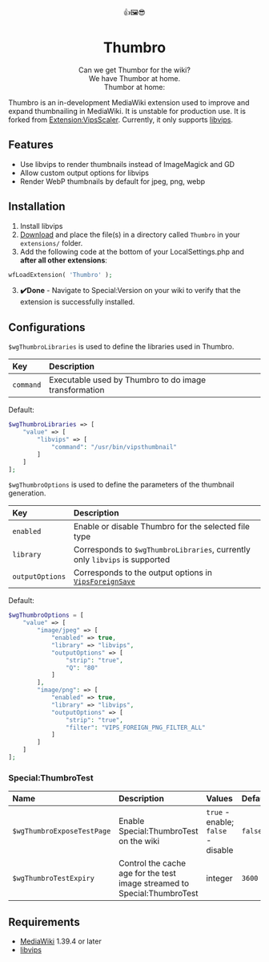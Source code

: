 <div align="center">
👍🖼️😎
<h1>Thumbro</h1>
<p>Can we get Thumbor for the wiki?<br>
We have Thumbor at home.<br>
Thumbor at home:
</p>
</div>

Thumbro is an in-development MediaWiki extension used to improve and expand thumbnailing in MediaWiki. It is unstable for production use. It is forked from [Extension:VipsScaler](https://www.mediawiki.org/wiki/Extension:VipsScaler). Currently, it only supports [libvips](https://www.libvips.org).

## Features
- Use libvips to render thumbnails instead of ImageMagick and GD
- Allow custom output options for libvips
- Render WebP thumbnails by default for jpeg, png, webp

## Installation
1. Install libvips
2. [Download](https://github.com/StarCitizenTools/mediawiki-extensions-Thumbro/archive/main.zip) and place the file(s) in a directory called `Thumbro` in your `extensions/` folder.
3. Add the following code at the bottom of your LocalSettings.php and **after all other extensions**:
```php
wfLoadExtension( 'Thumbro' );
```
3. **✔️Done** - Navigate to Special:Version on your wiki to verify that the extension is successfully installed.

## Configurations
`$wgThumbroLibraries` is used to define the libraries used in Thumbro.

Key | Description 
:--- | :--- 
`command` | Executable used by Thumbro to do image transformation

Default:
```php
$wgThumbroLibraries => [
	"value" => [
		"libvips" => [
			"command": "/usr/bin/vipsthumbnail"
		]
	]
];
```
`$wgThumbroOptions` is used to define the parameters of the thumbnail generation.

Key | Description 
:--- | :--- 
`enabled` | Enable or disable Thumbro for the selected file type
`library` | Corresponds to `$wgThumbroLibraries`, currently only `libvips` is supported
`outputOptions` | Corresponds to the output options in [`VipsForeignSave`](https://www.libvips.org/API/current/VipsForeignSave.html)

Default:
```php
$wgThumbroOptions = [
	"value" => [
		"image/jpeg" => [
			"enabled" => true,
			"library" => "libvips",
			"outputOptions" => [
				"strip": "true",
				"Q": "80"
			]
		],
		"image/png": => [
			"enabled" => true,
			"library" => "libvips",
			"outputOptions" => [
				"strip": "true",
				"filter": "VIPS_FOREIGN_PNG_FILTER_ALL"
			]
		]
	]
];
```
### Special:ThumbroTest
Name | Description | Values | Default
:--- | :--- | :--- | :---
`$wgThumbroExposeTestPage` | Enable Special:ThumbroTest on the wiki | `true` - enable; `false` - disable | `false`
`$wgThumbroTestExpiry` | Control the cache age for the test image streamed to Special:ThumbroTest | integer | `3600`

## Requirements
* [MediaWiki](https://www.mediawiki.org) 1.39.4 or later
* [libvips](https://www.libvips.org)
